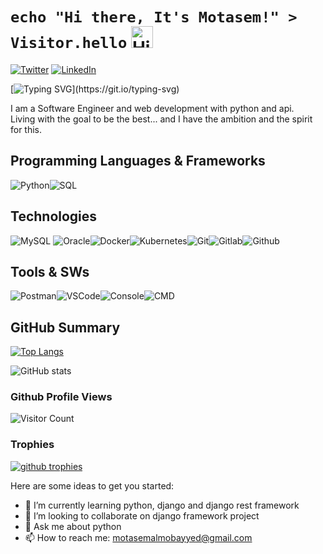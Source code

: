 
# `echo "Hi there, It's Motasem!" > Visitor.hello` <img src="https://user-images.githubusercontent.com/1303154/88677602-1635ba80-d120-11ea-84d8-d263ba5fc3c0.gif" width="35px" height="35px" alt="Hi!">

[![Twitter](https://img.shields.io/badge/twitter-skyblue?&style=flat-square&logo=twitter&logoColor=white)](https://twitter.com/MotasemMobayyed) [![LinkedIn](https://img.shields.io/badge/LinkedIn-%230077B5.svg?&style=flat-square&logo=linkedin&logoColor=white)](https://www.linkedin.com/in/motasem-mbyd/)

[![Typing SVG](https://readme-typing-svg.herokuapp.com?font=comfortaa&color=00FF00&size=24&width=500&lines=Software+Development;Backend+Development+With+Django;API+development;DataBase+Design;Third-Party+Techniques+Integration;Python+Automation;Problem+Solving;Soft+Skills;Time+Management;Nice+to+meet+you...)](https://git.io/typing-svg)

I am a Software Engineer and web development with python and api. 
<br/>
Living with the goal to be the best... and I have the ambition and the spirit for this.

## Programming Languages & Frameworks

![Python](https://img.icons8.com/color/35/python--v1.png)![SQL](https://img.icons8.com/external-soft-fill-juicy-fish/35/external-sql-coding-and-development-soft-fill-soft-fill-juicy-fish.png)

## Technologies

![MySQL](https://img.icons8.com/?id=UFXRpPFebwa2&size=35) ![Oracle](https://img.icons8.com/color/35/oracle-logo.png)![Docker](https://img.icons8.com/color/35/docker.png)![Kubernetes](https://img.icons8.com/color/35/kubernetes.png)![Git](https://img.icons8.com/color/35/git.png)![Gitlab](https://img.icons8.com/color/35/gitlab.png)![Github](https://img.icons8.com/?id=52539&size=35)

## Tools & SWs

![Postman](https://img.icons8.com/external-tal-revivo-color-tal-revivo/35/external-postman-is-the-only-complete-api-development-environment-logo-color-tal-revivo.png)![VSCode](https://img.icons8.com/color/35/visual-studio-code-2019.png)![Console](https://img.icons8.com/color/35/console.png)![CMD](https://img.icons8.com/?id=19291&size=35)


## GitHub Summary

[![Top Langs](https://github-readme-stats.vercel.app/api/top-langs/?username=Motasem20007204978&layout=compact&theme=chartreuse-dark&count_private=true&langs_count=10)](https://github.com/anuraghazra/github-readme-stats)

![GitHub stats](https://github-readme-stats.vercel.app/api?username=Motasem20007204978&count_private=true&show_icons=true&theme=chartreuse-dark)

### Github Profile Views

![Visitor Count](https://profile-counter.glitch.me/{Motasem20007204978}/count.svg)

### Trophies

<a href="https://github.com/ryo-ma/github-profile-trophy">
    <img alt="github trophies" src="https://github-profile-trophy.vercel.app/?username=Motasem20007204978&theme=darkhub&no-frame=true&column=10"></a>

Here are some ideas to get you started:

- 🌱 I’m currently learning python, django and django rest framework 
- 👯 I’m looking to collaborate on django framework project
- 💬 Ask me about python
- 📫 How to reach me: motasemalmobayyed@gmail.com

